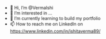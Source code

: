 - 👋 Hi, I’m @VermaIshi
- 👀 I’m interested in ...
- 🌱 I’m currently learning to build my portfolio
- 📫 How to reach me on LinkedIn on https://www.linkedin.com/in/ishitaverma89/
